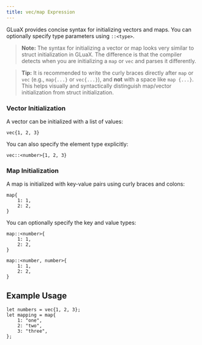 ```yaml
---
title: vec/map Expression
---
```


GLuaX provides concise syntax for initializing vectors and maps. You can optionally specify type parameters using `::<type>`.

> **Note:**
> The syntax for initializing a vector or map looks very similar to struct initialization in GLuaX. The difference is that the compiler detects when you are initializing a `map` or `vec` and parses it differently.

> **Tip:**
> It is recommended to write the curly braces directly after `map` or `vec` (e.g., `map{...}` or `vec{...}`), and **not** with a space like `map {...}`. This helps visually and syntactically distinguish map/vector initialization from struct initialization.

### Vector Initialization

A vector can be initialized with a list of values:

```gluax
vec{1, 2, 3}
```

You can also specify the element type explicitly:

```gluax
vec::<number>{1, 2, 3}
```

### Map Initialization

A map is initialized with key-value pairs using curly braces and colons:

```gluax
map{
    1: 1,
    2: 2,
}
```

You can optionally specify the key and value types:

```gluax
map::<number>{
    1: 1,
    2: 2,
}

map::<number, number>{
    1: 1,
    2: 2,
}
```

## Example Usage

```gluax
let numbers = vec{1, 2, 3};
let mapping = map{
    1: "one",
    2: "two",
    3: "three",
};
```
